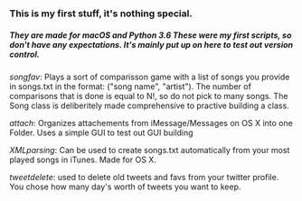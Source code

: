 ### This is my first stuff, it's nothing special.

##### They are made for macOS and Python 3.6 These were my first scripts, so don't have any expectations. It's mainly put up on here to test out version control.

*songfav*: Plays a sort of comparisson game with a list of songs you provide in songs.txt in the format: ("song name", "artist").
The number of comparisons that is done is equal to N!, so do not pick to many songs. The Song class is deliberitely made comprehensive to practive building a class.

*attach*: Organizes attachements from iMessage/Messages on OS X into one Folder.
Uses a simple GUI to test out GUI building

*XMLparsing*: Can be used to create songs.txt automatically from your most played songs in iTunes. Made for OS X.

*tweetdelete*: used to delete old tweets and favs from your twitter profile. You chose
how many day's worth of tweets you want to keep.

